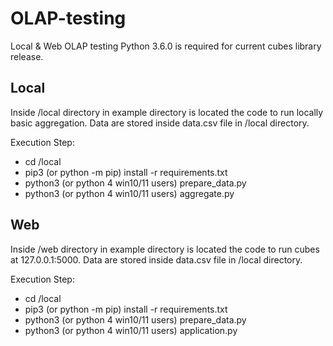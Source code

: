 # OLAP-testing
Local &amp; Web OLAP testing
Python 3.6.0 is required for current cubes library release.

## Local
Inside /local directory in example directory is located the code to run locally basic aggregation.
Data are stored inside data.csv file in /local directory.

Execution Step:
* cd /local
* pip3 (or python -m pip) install -r requirements.txt
* python3 (or python 4 win10/11 users) prepare_data.py
* python3 (or python 4 win10/11 users) aggregate.py

## Web
Inside /web directory in example directory is located the code to run cubes at 127.0.0.1:5000.
Data are stored inside data.csv file in /local directory.

Execution Step:
* cd /local
* pip3 (or python -m pip) install -r requirements.txt
* python3 (or python 4 win10/11 users) prepare_data.py
* python3 (or python 4 win10/11 users) application.py
